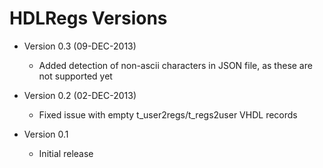 HDLRegs Versions
================

* Version 0.3 (09-DEC-2013)

  - Added detection of non-ascii characters in JSON file, as these are not supported yet

* Version 0.2 (02-DEC-2013)

  - Fixed issue with empty t_user2regs/t_regs2user VHDL records

* Version 0.1

  - Initial release